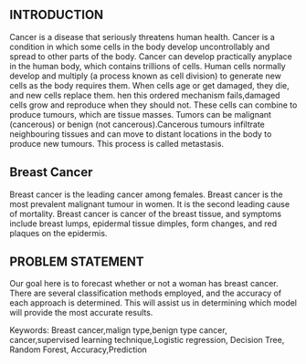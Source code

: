 

## INTRODUCTION

Cancer is a disease that seriously threatens human health. Cancer is a condition in which some cells in the body develop uncontrollably and spread to other parts of the body. Cancer can develop practically anyplace in the human body, which contains trillions of cells. Human cells normally develop and multiply (a process known as cell division) to generate new cells as the body requires them. When cells age or get damaged, they die, and new cells replace them. hen this ordered mechanism fails,damaged cells grow and reproduce when they should not. These cells can combine to produce tumours, which are tissue masses. Tumors can be malignant (cancerous) or benign (not cancerous).Cancerous tumours infiltrate neighbouring tissues and can move to distant locations in the body to produce new tumours. This process is called metastasis.


## Breast Cancer
Breast cancer is the leading cancer among females. Breast cancer is the most prevalent malignant tumour in women. It is the second leading cause of mortality. Breast cancer is cancer of the breast tissue, and symptoms include breast lumps, epidermal tissue dimples, form changes, and red plaques on the epidermis.



## PROBLEM STATEMENT
Our goal here is to forecast whether or not a woman has breast cancer. There are several classification methods employed, and the accuracy of each approach is determined. This will assist us in determining which model will provide the most accurate results.


Keywords: Breast cancer,malign type,benign type cancer, cancer,supervised learning technique,Logistic regression, Decision Tree, Random Forest, Accuracy,Prediction


